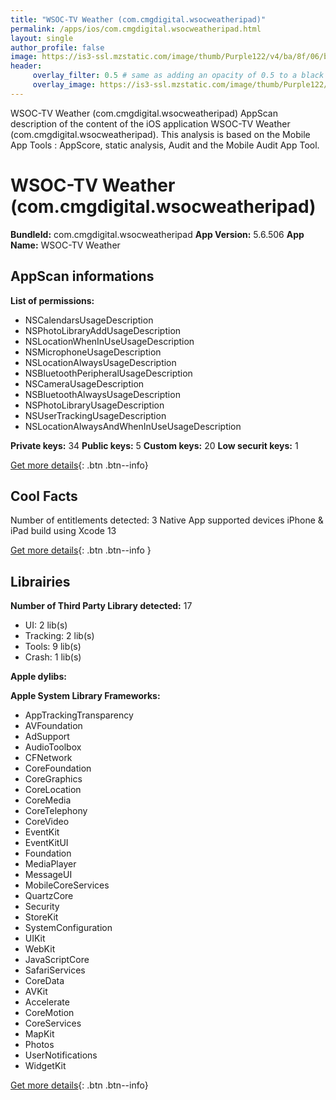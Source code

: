 ```yaml
---
title: "WSOC-TV Weather (com.cmgdigital.wsocweatheripad)"
permalink: /apps/ios/com.cmgdigital.wsocweatheripad.html
layout: single
author_profile: false
image: https://is3-ssl.mzstatic.com/image/thumb/Purple122/v4/ba/8f/06/ba8f06b5-dbe8-c8fd-efab-1766057e6682/AppIcon-1x_U007emarketing-0-4-0-85-220.jpeg/512x512bb.jpg
header: 
     overlay_filter: 0.5 # same as adding an opacity of 0.5 to a black background
     overlay_image: https://is3-ssl.mzstatic.com/image/thumb/Purple122/v4/ba/8f/06/ba8f06b5-dbe8-c8fd-efab-1766057e6682/AppIcon-1x_U007emarketing-0-4-0-85-220.jpeg/512x512bb.jpg
---
```

WSOC-TV Weather (com.cmgdigital.wsocweatheripad) AppScan description of the content of the iOS application WSOC-TV Weather (com.cmgdigital.wsocweatheripad). This analysis is based on the Mobile App Tools : AppScore, static analysis, Audit and the Mobile Audit App Tool.

# WSOC-TV Weather (com.cmgdigital.wsocweatheripad)

**BundleId:** com.cmgdigital.wsocweatheripad
**App Version:** 5.6.506
**App Name:** WSOC-TV Weather


## AppScan informations 

**List of permissions:** 
- NSCalendarsUsageDescription
- NSPhotoLibraryAddUsageDescription
- NSLocationWhenInUseUsageDescription
- NSMicrophoneUsageDescription
- NSLocationAlwaysUsageDescription
- NSBluetoothPeripheralUsageDescription
- NSCameraUsageDescription
- NSBluetoothAlwaysUsageDescription
- NSPhotoLibraryUsageDescription
- NSUserTrackingUsageDescription
- NSLocationAlwaysAndWhenInUseUsageDescription
  
  
**Private keys:** 34
**Public keys:** 5
**Custom keys:** 20
**Low securit keys:** 1
  
[Get more details](/pricing.html){: .btn .btn--info}

## Cool Facts

Number of entitlements detected: 3
Native App
supported devices iPhone & iPad
build using Xcode 13
  
[Get more details](/pricing.html){: .btn .btn--info }

## Librairies 
**Number of Third Party Library detected:** 17
- UI: 2 lib(s)
- Tracking: 2 lib(s)
- Tools: 9 lib(s)
- Crash: 1 lib(s)


**Apple dylibs:**


**Apple System Library Frameworks:**
- AppTrackingTransparency
- AVFoundation
- AdSupport
- AudioToolbox
- CFNetwork
- CoreFoundation
- CoreGraphics
- CoreLocation
- CoreMedia
- CoreTelephony
- CoreVideo
- EventKit
- EventKitUI
- Foundation
- MediaPlayer
- MessageUI
- MobileCoreServices
- QuartzCore
- Security
- StoreKit
- SystemConfiguration
- UIKit
- WebKit
- JavaScriptCore
- SafariServices
- CoreData
- AVKit
- Accelerate
- CoreMotion
- CoreServices
- MapKit
- Photos
- UserNotifications
- WidgetKit


  
[Get more details](/pricing.html){: .btn .btn--info}

